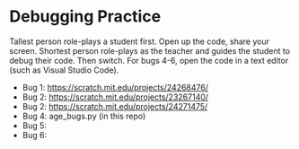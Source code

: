 # Debugging Practice

Tallest person role-plays a student first. Open up the code, share your screen. Shortest person role-plays as the teacher and guides the student to debug their code. Then switch. For bugs 4-6, open the code in a text editor (such as Visual Studio Code).

- Bug 1: https://scratch.mit.edu/projects/24268476/
- Bug 2: https://scratch.mit.edu/projects/23267140/
- Bug 2: https://scratch.mit.edu/projects/24271475/
- Bug 4: age_bugs.py (in this repo)
- Bug 5: 
- Bug 6: 
